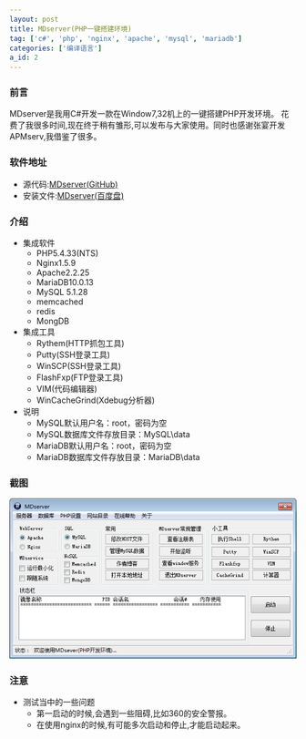 ```yaml
---
layout: post
title: MDserver(PHP一键搭建环境)
tag: ['c#', 'php', 'nginx', 'apache', 'mysql', 'mariadb']
categories: ['编译语言']
a_id: 2
---
```


### 前言
MDserver是我用C#开发一款在Window7,32机上的一键搭建PHP开发环境。
花费了我很多时间,现在终于稍有雏形,可以发布与大家使用。同时也感谢张宴开发APMserv,我借鉴了很多。

### 软件地址
- 源代码:[MDserver(GitHub)](https://github.com/midoks/MDserver)
- 安装文件:[MDserver(百度盘)](http://pan.baidu.com/s/1o6qN4Ga)

### 介绍
- 集成软件
	* PHP5.4.33(NTS)
	* Nginx1.5.9
	* Apache2.2.25
	* MariaDB10.0.13
	* MySQL 5.1.28
	* memcached
	* redis
	* MongDB
- 集成工具
	* Rythem(HTTP抓包工具)
	* Putty(SSH登录工具)
	* WinSCP(SSH登录工具)
	* FlashFxp(FTP登录工具)
	* VIM(代码编辑器)
	* WinCacheGrind(Xdebug分析器)
- 说明
	* MySQL默认用户名：root，密码为空
	* MySQL数据库文件存放目录：MySQL\data
	* MariaDB默认用户名：root，密码为空
	* MariaDB数据库文件存放目录：MariaDB\data

### 截图
[![mdserver](/resources/project/mdserver/m.png)]()

### 注意
- 测试当中的一些问题
    * 第一启动的时候,会遇到一些阻碍,比如360的安全警报。
    * 在使用nginx的时候,有可能多次启动和停止,才能启动起来。
